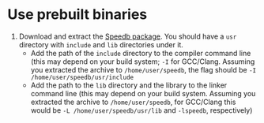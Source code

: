 # Use prebuilt binaries

1. Download and extract the [Speedb package](https://github.com/speedb-io/speedb/releases). You should have a `usr` directory with `include` and `lib` directories under it.
   * Add the path of the `include` directory to the compiler command line (this may depend on your build system; `-I` for GCC/Clang. Assuming you extracted the archive to `/home/user/speedb`, the flag should be `-I /home/user/speedb/usr/include`
   * Add the path to the `lib` directory and the library to the linker command line (this may depend on your build system. Assuming you extracted the archive to `/home/user/speedb`, for GCC/Clang this would be `-L /home/user/speedb/usr/lib` and `-lspeedb`, respectively)
